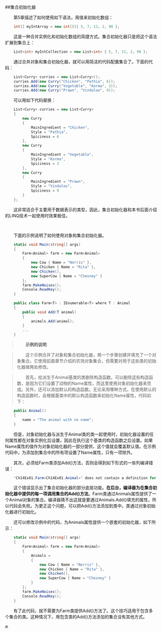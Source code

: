 ##集合初始化器

&emsp;&emsp;第5章描述了如何使用如下语法，用值来初始化数组：

```csharp
    int[] myIntArray = new int[5]{ 5, 7, 11, 2, 98 };
```

&emsp;&emsp;这是一种合并实例化和初始化数组的简捷方式。集合初始化器只是把这个语法扩展到集合上：

```csharp
    List<int> myIntCollection = new List<int> { 5, 7, 11, 2, 98 };
```

&emsp;&emsp;通过合并对象和集合初始化器，就可以用简洁的代码配置集合了。下面的代码：

```csharp
    List<Curry> curries = new List<Curry>();
    curries.Add(new Curry("Chicken", "Pathia", 6));
    curries.Add(new Curry("Vegetable", "Korma", 3));
    curries.Add(new Curry("Prawn", "Vindaloo", 9));
```
&emsp;&emsp;可以用如下代码替换：

```csharp
    List<Curry> curries = new List<Curry>
    {
        new Curry
        {
            MainIngredient = "Chicken",
            Style = "Pathia",
            Spiciness = 6
        },
        new Curry
        {
            MainIngredient = "Vegetable",
            Style = "Korma",
            Spiciness = 3
        },
        new Curry
        {
            MainIngredient = "Prawn",
            Style = "Vindaloo",
            Spiciness = 9
        }
    };
```

&emsp;&emsp;这非常适合于主要用于数据表示的类型，因此，集合初始化器和本书后面介绍的LINQ技术一起使用时效果极佳。

<br>

&emsp;&emsp;下面的示例说明了如何使用对象和集合初始化器。

```csharp
    static void Main(string[] args)
    {
        Farm<Animal> farm = new Farm<Animal>
        {
            new Cow { Name = "Norris" },
            new Chicken { Name = "Rita" },
            new Chicken(),
            new SuperCow { Name = "Chesney" }
        };
        farm.MakeNoises();
        Console.ReadKey();
    }
    
    public class Farm<T> : IEnumerable<T> where T : Animal
    {
        public void Add(T animal)
        {
            animals.Add(animal);
        }
        ...
    }
```

>&emsp;&emsp;**示例的说明**

>&emsp;&emsp;这个示例合并了对象和集合初始化器，用一个步骤创建并填充了一个对象集合。它使用前面章节介绍的农场对象集合，但需要对用于这些类的初始化器做两处修改。

>&emsp;&emsp;首先，给派生于Animal基类的类删除构造函数。可以删除这些构造函数，是因为它们设置了动物的Name属性，而这里使用对象初始化器来完成。另外，还可以添加默认的构造函数。无论采用哪种方式，在使用默认的构造函数时，会根据基类中的默认构造函数来初始化Name属性，代码如下：

```csharp
    public Animal()
    {
        name = "The animal with no name";
    }
```

&emsp;&emsp;但是，对象初始化器与派生于Animal类的类一起使用时，初始化器设置的任何属性都在对象实例化后设置，因此在执行这个基类的构造函数之后设置。如果Name属性的值作为对象初始化器的一部分提供，这个值就会覆盖默认值。在示例代码中，为添加到集合中的所有项设置了Name属性，只有一项除外。

&emsp;&emsp;其次，必须给Farm类添加Add()方法，否则会得到如下形式的一些列编译错误：

```csharp
    'Ch14Ex01.Farm<Ch14Ex01.Animal>' does not contain a definition for 'Add'
```

&emsp;&emsp;这个错误显示出了集合初始化器的部分底层功能。**在后台，编译器为在集合初始化器中提供的每一项调用集合的Add()方法**。Farm类通过Animals属性提供了一个Animal对象的集合。编译器猜不出这就是要通过Animals.Add()填充的属性，所以代码会失败。为更正这个问题，可以把Add()方法添加到类中，类通过对象初始化器进行初始化。

&emsp;&emsp;还可以修改示例中的代码，为Animals属性提供一个嵌套的初始化器，如下所示：

```csharp
    static void Main(string[] args)
    {
        Farm<Animal> farm = new Farm<Animal>
        {
            Animals = 
            {
                new Cow { Name = "Norris" },
                new Chicken { Name = "Rita" },
                new Chicken(),
                new SuperCow { Name = "Chesney" }
            }
        };
        farm.MakeNoises();
        Console.ReadKey();
    }
```

&emsp;&emsp;有了此代码，就不需要为Farm类提供Add()方法了。这个技巧适用于包含多个集合的类。这种情况下，用包含类的Add()方法添加的集合没有其他方式。


🔚